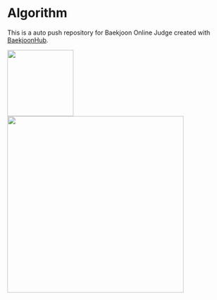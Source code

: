 # Algorithm
This is a auto push repository for Baekjoon Online Judge created with [BaekjoonHub](https://github.com/BaekjoonHub/BaekjoonHub).

<div align="center">
  <img align="left" width="150" src="http://mazassumnida.wtf/api/mini/generate_badge?boj=chc8757"/>
  <br/>
  <br/>
  <img align="left" width="400" src="https://mazassumnida.wtf/api/v2/generate_badge?boj=chc8757"/>
